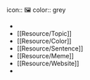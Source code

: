 icon:: 🖼️
color:: grey

-
- [[Resource/Topic]]
- [[Resource/Color]]
- [[Resource/Sentence]]
- [[Resource/Meme]]
- [[Resource/Website]]
-